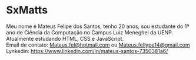 # SxMatts

Meu nome é Mateus Felipe dos Santos, tenho 20 anos, sou estudante do 1ª ano de Ciência da Computação no Campus Luiz Meneghel da UENP.
<br>Atualmente estudando HTML, CSS e JavaScript.
<br>Email de contato: Mateus.fel@hotmail.com ou Mateus.fellype14@gmail.com
<br>Lynkedin: https://www.linkedin.com/in/mateus-santos-7350381a6/
